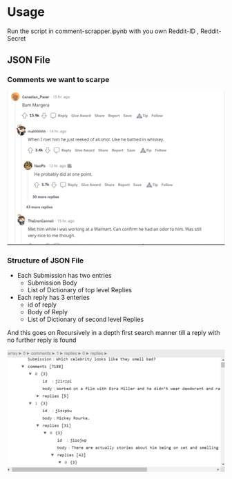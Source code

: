 # Usage

Run the script in comment-scrapper.ipynb with you own Reddit-ID , Reddit-Secret

## JSON File

### Comments we want to scarpe

![Reddit Comments](assets\reddit.png)

### Structure of JSON File

- Each Submission has two entries
    - Submission Body
    - List of Dictionary of top level Replies 
- Each reply has 3 enteries
    - id of reply
    - Body of Reply
    - List of Dictionary of second level Replies

And this goes on Recursively in a depth first search manner till a reply with no further reply is found

![JSON Structure](assets\json.png)